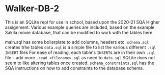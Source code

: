 # Walker-DB-2

This is an SQLite repl for use in school, based upon the 2020-21 SQA Higher assignment.
Various example queries are included, based on the example Sakila movie database, that can be modified to work with the tables here.

main.sql has some boilerplate to add columns, headers etc.
```schema.sql``` creates trhe tables
```data.sql``` is a simple file to list the various different ```.sql``` ```INSERT``` files
For ease of reading, each table's ```INSERT```s are in their own ```.sql``` file - add more ```.read <filename>.sql``` as need to ```data.sql```
SQLite does not seem to like altering tables once created.
```schema_constraints.sql``` has the SQA instructions on how to add constraints to the database schema.
